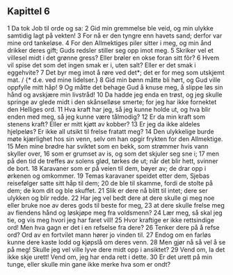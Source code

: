 ## Kapittel 6

1 Da tok Job til orde og sa:
2 Gid min gremmelse ble veid, og min ulykke samtidig lagt på vekten!
3 For nå er den tyngre enn havets sand; derfor var mine ord tankeløse.
4 For den Allmektiges piler sitter i meg, og min ånd drikker deres gift; Guds redsler stiller seg opp imot meg.
5 Skriker vel et villesel midt i det grønne gress? Eller brøler en okse foran sitt fôr?
6 Hvem vil spise det som det ingen smak er i, uten salt? Eller er det smak i eggehvite?
7 Det byr meg imot å røre ved det*; det er for meg som utskjemt mat. / {* d.e. ved mine lidelser.}
8 Gid min bønn måtte bli hørt, og Gud ville oppfylle mitt håp!
9 Og måtte det behage Gud å knuse meg, å slippe løs sin hånd og avskjære min livstråd!
10 Da hadde jeg enda en trøst, og jeg skulle springe av glede midt i den skånselløse smerte; for jeg har ikke fornektet den Helliges ord.
11 Hva kraft har jeg, så jeg kunne holde ut, og hva blir enden med meg, så jeg kunne være tålmodig?
12 Er da min kraft som stenens kraft? Eller er mitt kjøtt av kobber?
13 Er jeg da ikke aldeles hjelpeløs? Er ikke all utsikt til frelse fratatt meg?
14 Den ulykkelige burde møte kjærlighet hos sin venn, selv om han opgir frykten for den Allmektige.
15 Men mine brødre har sviktet som en bekk, som strømmer hvis vann skyller over,
16 som er grumset av is, og som det skjuler seg sne i;
17 men på den tid de treffes av solens glød, tørkes de ut; når det blir hett, svinner de bort.
18 Karavaner som er på veien til dem, bøyer av; de drar opp i ørkenen og omkommer.
19 Temas karavaner speidet etter dem, Sjebas reisefølger satte sitt håp til dem;
20 de ble til skamme, fordi de stolte på dem; de kom dit og ble skuffet.
21 Slik er dere nå blitt til intet; dere ser ulykken og blir redde.
22 Har jeg vel bedt dere at dere skulle gi meg noe eller bruke noe av deres gods til beste for meg,
23 at dere skulle frelse meg av fiendens hånd og løskjøpe meg fra voldsmenn?
24 Lær meg, så skal jeg tie, og vis meg hvori jeg har faret vill!
25 Hvor kraftige er ikke rettsindige ord! Men hva gagn er det i en refselse fra dere?
26 Tenker dere på å refse ord? Ord av en fortvilet mann hører jo vinden til.
27 Endog om en farløs kunne dere kaste lodd og kjøpslå om deres venn.
28 Men gjør nå så vel å se på meg! Skulle jeg vel ville lyve dere midt opp i ansiktet?
29 Vend om, la det ikke skje urett! Vend om, jeg har enda rett i dette.
30 Er det urett på min tunge, eller skulle min gane ikke merke hva som er ondt?
